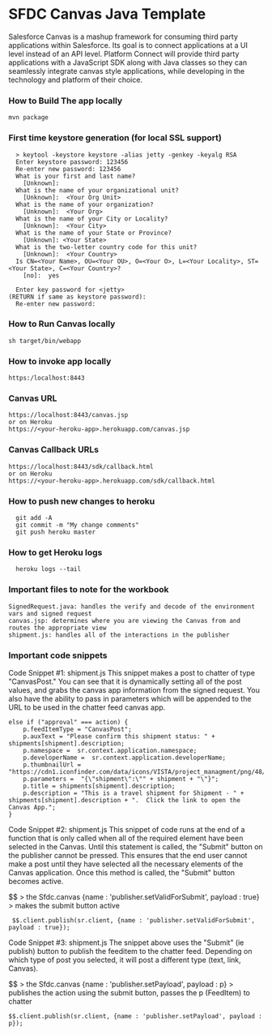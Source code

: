 SFDC Canvas Java Template  
============================

Salesforce Canvas is a mashup framework for consuming third party applications within Salesforce. Its goal is to connect applications at a UI level instead of an API level. Platform Connect will provide third party applications with a JavaScript SDK along with Java classes so they can seamlessly integrate canvas style applications, while developing in the technology and platform of their choice. 

### How to Build The app locally

    mvn package
    
### First time keystore generation (for local SSL support)

      > keytool -keystore keystore -alias jetty -genkey -keyalg RSA
      Enter keystore password: 123456
      Re-enter new password: 123456
      What is your first and last name?
        [Unknown]:  
      What is the name of your organizational unit?
        [Unknown]:  <Your Org Unit>
      What is the name of your organization?
        [Unknown]:  <Your Org>
      What is the name of your City or Locality?
        [Unknown]:  <Your City>
      What is the name of your State or Province?
        [Unknown]: <Your State> 
      What is the two-letter country code for this unit?
        [Unknown]:  <Your Country>
      Is CN=<Your Name>, OU=<Your OU>, O=<Your O>, L=<Your Locality>, ST=<Your State>, C=<Your Country>?
        [no]:  yes

      Enter key password for <jetty>
	(RETURN if same as keystore password):  
      Re-enter new password: 

### How to Run Canvas locally

    sh target/bin/webapp

### How to invoke app locally

    https:/localhost:8443
    
### Canvas URL

    https://localhost:8443/canvas.jsp
    or on Heroku
    https://<your-heroku-app>.herokuapp.com/canvas.jsp
    
### Canvas Callback URLs
    
    https://localhost:8443/sdk/callback.html
    or on Heroku
    https://<your-heroku-app>.herokuapp.com/sdk/callback.html

### How to push new changes to heroku

      git add -A
      git commit -m "My change comments"
      git push heroku master

### How to get Heroku logs
      
      heroku logs --tail

### Important files to note for the workbook
    SignedRequest.java: handles the verify and decode of the environment vars and signed request
    canvas.jsp: determines where you are viewing the Canvas from and routes the appropriate view
    shipment.js: handles all of the interactions in the publisher

### Important code snippets 

Code Snippet #1: shipment.js
This snippet makes a post to chatter of type "CanvasPost." You can see that it is dynamically setting all of the post values, and grabs the canvas app information from the signed request. You also have the ability to pass in parameters which will be appended to the URL to be used in the chatter feed canvas app.

    else if ("approval" === action) {
        p.feedItemType = "CanvasPost";
        p.auxText = "Please confirm this shipment status: " + shipments[shipment].description;
        p.namespace =  sr.context.application.namespace;
        p.developerName =  sr.context.application.developerName;
        p.thumbnailUrl = "https://cdn1.iconfinder.com/data/icons/VISTA/project_managment/png/48/deliverables.png";
        p.parameters =  "{\"shipment\":\"" + shipment + "\"}";
        p.title = shipments[shipment].description;
        p.description = "This is a travel shipment for Shipment - " + shipments[shipment].description + ".  Click the link to open the Canvas App.";
    }

  Code Snippet #2: shipment.js
  This snippet of code runs at the end of a function that is only called when all of the required element have been selected in the Canvas. Until this statement is called, the "Submit" button on the publisher cannot be pressed. This ensures that the end user cannot make a post until they have selected all the necessary elements of the Canvas application. Once this method is called, the "Submit" button becomes active. 
  
  $$ > the Sfdc.canvas
  {name : 'publisher.setValidForSubmit', payload : true} > makes the submit button active

     $$.client.publish(sr.client, {name : 'publisher.setValidForSubmit', payload : true});

  Code Snippet #3: shipment.js
  The snippet above uses the "Submit" (ie publish) button to publish the feeditem to the chatter feed. Depending on which type of post you selected, it will post a different type (text, link, Canvas). 

  $$ > the Sfdc.canvas
  {name : 'publisher.setPayload', payload : p} > publishes the action using the submit button, passes the p (FeedItem) to chatter 

    $$.client.publish(sr.client, {name : 'publisher.setPayload', payload : p});




